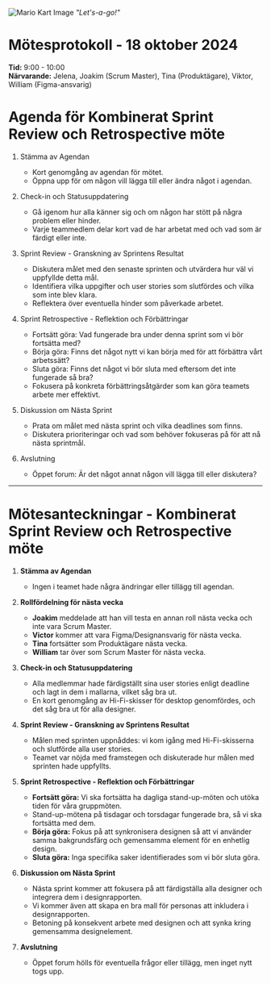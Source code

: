 ![Mario Kart Image](https://static0.gamerantimages.com/wordpress/wp-content/uploads/2022/12/mario-kart-64-fan-project-lets-gamers-play-racing-game-with-hd-graphics.jpg?q=50&fit=crop&w=1100&h=618&dpr=1.5)
_"Let's-a-go!"_

# Mötesprotokoll - 18 oktober 2024

**Tid:** 9:00 - 10:00  
**Närvarande:** Jelena, Joakim (Scrum Master), Tina (Produktägare), Viktor, William (Figma-ansvarig)

# Agenda för Kombinerat Sprint Review och Retrospective möte

1. Stämma av Agendan

   - Kort genomgång av agendan för mötet.
   - Öppna upp för om någon vill lägga till eller ändra något i agendan.

2. Check-in och Statusuppdatering

   - Gå igenom hur alla känner sig och om någon har stött på några problem eller hinder.
   - Varje teammedlem delar kort vad de har arbetat med och vad som är färdigt eller inte.

3. Sprint Review - Granskning av Sprintens Resultat

   - Diskutera målet med den senaste sprinten och utvärdera hur väl vi uppfyllde detta mål.
   - Identifiera vilka uppgifter och user stories som slutfördes och vilka som inte blev klara.
   - Reflektera över eventuella hinder som påverkade arbetet.

4. Sprint Retrospective - Reflektion och Förbättringar

   - Fortsätt göra: Vad fungerade bra under denna sprint som vi bör fortsätta med?
   - Börja göra: Finns det något nytt vi kan börja med för att förbättra vårt arbetssätt?
   - Sluta göra: Finns det något vi bör sluta med eftersom det inte fungerade så bra?
   - Fokusera på konkreta förbättringsåtgärder som kan göra teamets arbete mer effektivt.

5. Diskussion om Nästa Sprint

   - Prata om målet med nästa sprint och vilka deadlines som finns.
   - Diskutera prioriteringar och vad som behöver fokuseras på för att nå nästa sprintmål.

6. Avslutning
   - Öppet forum: Är det något annat någon vill lägga till eller diskutera?

---

# Mötesanteckningar - Kombinerat Sprint Review och Retrospective möte

1. **Stämma av Agendan**

   - Ingen i teamet hade några ändringar eller tillägg till agendan.

2. **Rollfördelning för nästa vecka**

   - **Joakim** meddelade att han vill testa en annan roll nästa vecka och inte vara Scrum Master.
   - **Victor** kommer att vara Figma/Designansvarig för nästa vecka.
   - **Tina** fortsätter som Produktägare nästa vecka.
   - **William** tar över som Scrum Master för nästa vecka.

3. **Check-in och Statusuppdatering**

   - Alla medlemmar hade färdigställt sina user stories enligt deadline och lagt in dem i mallarna, vilket såg bra ut.
   - En kort genomgång av Hi-Fi-skisser för desktop genomfördes, och det såg bra ut för alla designer.

4. **Sprint Review - Granskning av Sprintens Resultat**

   - Målen med sprinten uppnåddes: vi kom igång med Hi-Fi-skisserna och slutförde alla user stories.
   - Teamet var nöjda med framstegen och diskuterade hur målen med sprinten hade uppfyllts.

5. **Sprint Retrospective - Reflektion och Förbättringar**

   - **Fortsätt göra:** Vi ska fortsätta ha dagliga stand-up-möten och utöka tiden för våra gruppmöten.
   - Stand-up-mötena på tisdagar och torsdagar fungerade bra, så vi ska fortsätta med dem.
   - **Börja göra:** Fokus på att synkronisera designen så att vi använder samma bakgrundsfärg och gemensamma element för en enhetlig design.
   - **Sluta göra:** Inga specifika saker identifierades som vi bör sluta göra.

6. **Diskussion om Nästa Sprint**

   - Nästa sprint kommer att fokusera på att färdigställa alla designer och integrera dem i designrapporten.
   - Vi kommer även att skapa en bra mall för personas att inkludera i designrapporten.
   - Betoning på konsekvent arbete med designen och att synka kring gemensamma designelement.

7. **Avslutning**
   - Öppet forum hölls för eventuella frågor eller tillägg, men inget nytt togs upp.
